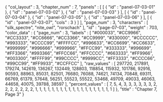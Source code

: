 {
  "col_layout" : 3,
  "chapter_num" : 7,
  "panels" : [
    [
      {
        "id" : "panel-07-03-01"
      },
      {
        "id" : "panel-07-03-02"
      },
      {
        "id" : "panel-07-03-03"
      }
    ],
    [
      {
        "id" : "panel-07-03-04"
      },
      {
        "id" : "panel-07-03-05"
      },
      {
        "id" : "panel-07-03-06"
      }
    ],
    [
      {
        "id" : "panel-07-03-07",
        "cols" : 3
      }
    ]
  ],
  "page_num" : 3,
  "characters" : [
    "silk_spectre",
    "nite_owl",
    "rorschach"
  ],
  "id" : "page-07-03",
  "weight" : 703,
  "color_data" : {
    "page_num" : 3,
    "labels" : [
      "#000033",
      "#CC9966",
      "#CC3333",
      "#CC6666",
      "#CC3366",
      "#CC9999",
      "#330000",
      "#CCCCCC",
      "#993333",
      "#CCCC99",
      "#FFFFCC",
      "#996633",
      "#CC6699",
      "#CC6633",
      "#999999",
      "#996666",
      "#999966",
      "#FFCC99",
      "#333333",
      "#996699",
      "#FF3366",
      "#993366",
      "#FFCC66",
      "#FFCCCC",
      "#663333",
      "#FF9966",
      "#003300",
      "#FFFF99",
      "#99CCCC",
      "#9999CC",
      "#FF3333",
      "#CCCC66",
      "#99CC99",
      "#FF9933",
      "#CCFFCC"
    ],
    "raw_values" : [
      297720,
      217891,
      179274,
      142619,
      136267,
      132449,
      128803,
      118854,
      115932,
      101786,
      92916,
      90593,
      88963,
      85031,
      82501,
      76680,
      76088,
      74621,
      74134,
      70848,
      69311,
      66769,
      61379,
      57648,
      56251,
      55523,
      55522,
      53468,
      49709,
      49033,
      46063,
      44658,
      40075,
      39788,
      38597
    ],
    "percent_values" : [
      7,
      5,
      4,
      3,
      3,
      3,
      3,
      3,
      3,
      2,
      2,
      2,
      2,
      2,
      2,
      2,
      1,
      1,
      1,
      1,
      1,
      1,
      1,
      1,
      1,
      1,
      1,
      1,
      1,
      1,
      1,
      1,
      1,
      1,
      1
    ]
  },
  "title" : "Chapter 7, Page 3"
}
